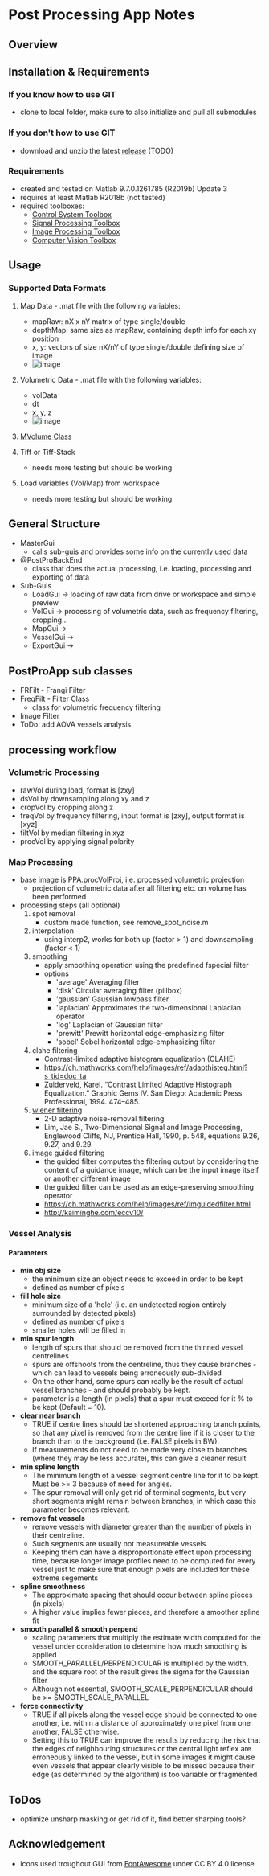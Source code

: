 # Post Processing App Notes

## Overview
<!-- TODO -->
<!-- Put updated GUI pictures here!
<img src="https://user-images.githubusercontent.com/558053/71764036-261b5200-2ee3-11ea-9140-258850ba51ee.png" width="200"> -->

## Installation & Requirements

### If you know how to use GIT

- clone to local folder, make sure to also initialize and pull all submodules

### If you don't how to use GIT

- download and unzip the latest [release](https://github.com/razanskylab/PostProGUI/releases) (TODO)

### Requirements

- created and tested on Matlab 9.7.0.1261785 (R2019b) Update 3
- requires at least Matlab R2018b (not tested)
- required toolboxes:
  - [Control System Toolbox](https://mathworks.com/de/products/control.html)
  - [Signal Processing Toolbox](https://mathworks.com/de/products/signal.html)
  - [Image Processing Toolbox](https://mathworks.com/de/products/image.html)
  - [Computer Vision Toolbox](https://mathworks.com/de/products/computer-vision.html)

## Usage

### Supported Data Formats

1. Map Data - .mat file with the following variables:
   - mapRaw: nX x nY matrix of type single/double
   - depthMap: same size as mapRaw, containing depth info for each xy position
   - x, y: vectors of size nX/nY of type single/double defining size of image
   - ![image](https://user-images.githubusercontent.com/558053/71764251-bc507780-2ee5-11ea-8d90-28584292e991.png)

2. Volumetric Data - .mat file with the following variables:
   - volData
   - dt
   - x, y, z
   - ![image](https://user-images.githubusercontent.com/558053/71764000-b9a05300-2ee2-11ea-82dc-31744f20bc9c.png)
3. [MVolume Class](https://github.com/razanskylab/MVolume)
4. Tiff or Tiff-Stack
   - needs more testing but should be working 
5. Load variables (Vol/Map) from workspace
   - needs more testing but should be working 

## General Structure

- MasterGui
  - calls sub-guis and provides some info on the currently used data
- @PostProBackEnd
  - class that does the actual processing, i.e. loading, processing and exporting of data
- Sub-Guis
  - LoadGui -> loading of raw data from drive or workspace and simple preview
  - VolGui -> processing of volumetric data, such as frequency filtering, cropping...
  - MapGui ->
  - VesselGui ->
  - ExportGui ->

## PostProApp sub classes

- FRFilt - Frangi Filter
- FreqFilt - Filter Class
  - class for volumetric frequency filtering
- Image Filter
- ToDo: add AOVA vessels analysis

## processing workflow

### Volumetric Processing

- rawVol during load, format is [zxy]
- dsVol by downsampling along xy and z
- cropVol by cropping along z
- freqVol by frequency filtering, input format is [zxy], output format is [xyz]
- filtVol by median filtering in xyz
- procVol by applying signal polarity

### Map Processing

- base image is PPA.procVolProj, i.e. processed volumetric projection
  - projection of volumetric data after all filtering etc. on volume has been performed
- processing steps (all optional)
  1. spot removal
     - custom made function, see remove_spot_noise.m
  2. interpolation
     - using interp2, works for both up (factor > 1) and downsampling (factor < 1)
  3. smoothing
     - apply smoothing operation using the predefined fspecial filter
     - options
       - 'average' Averaging filter
       - 'disk' Circular averaging filter (pillbox)
       - 'gaussian' Gaussian lowpass filter
       - 'laplacian' Approximates the two-dimensional Laplacian operator
       - 'log' Laplacian of Gaussian filter
       - 'prewitt' Prewitt horizontal edge-emphasizing filter
       - 'sobel' Sobel horizontal edge-emphasizing filter
  4. clahe filtering
     - Contrast-limited adaptive histogram equalization (CLAHE)
     - <https://ch.mathworks.com/help/images/ref/adapthisteq.html?s_tid=doc_ta> 
     - Zuiderveld, Karel. “Contrast Limited Adaptive Histograph Equalization.” Graphic Gems IV. San Diego: Academic Press Professional, 1994. 474–485.
  5. [wiener filtering](<https://ch.mathworks.com/help/images/ref/wiener2.html?searchHighlight=wiener2&s_tid=doc_srchtitle>)
     - 2-D adaptive noise-removal filtering
     - Lim, Jae S., Two-Dimensional Signal and Image Processing, Englewood Cliffs, NJ, Prentice Hall, 1990, p. 548, equations 9.26, 9.27, and 9.29.
  6. image guided filtering
     - the guided filter computes the filtering output by considering the content of a guidance image, which can be the input image itself or another different image
     - the guided filter can be used as an edge-preserving smoothing operator
     - <https://ch.mathworks.com/help/images/ref/imguidedfilter.html>
     - <http://kaiminghe.com/eccv10/>

### Vessel Analysis

#### Parameters

- **min obj size**
  - the minimum size an object needs to exceed in order to be kept
  - defined as number of pixels
- **fill hole size**
  - minimum size of a 'hole' (i.e. an undetected region entirely surrounded by detected pixels)
  - defined as number of pixels
  - smaller holes will be filled in
- **min spur length**
  - length of spurs that should be removed from the thinned vessel centrelines
  - spurs are offshoots from the centreline, thus they cause branches - which can lead to vessels being erroneously sub-divided
  - On the other hand, some spurs can really be the result of actual vessel branches - and should probably be kept.
  - parameter is a length (in pixels) that a spur must exceed for it % to be kept (Default = 10).
- **clear near branch**
  - TRUE if centre lines should be shortened approaching branch points, so that any pixel is removed from the centre line if it is closer to the branch than to the background (i.e. FALSE pixels in BW).
  - If measurements do not need to be made very close to branches (where they may be less accurate), this can give a cleaner result
- **min spline length**
  - The minimum length of a vessel segment centre line for it to be kept. Must be >= 3 because of need for angles.
  - The spur removal will only get rid of terminal segments, but very short segments might remain between branches, in which case this parameter becomes relevant.
- **remove fat vessels**
  - remove vessels with diameter greater than the number of pixels in their centreline.
  - Such segments are usually not measureable vessels.
  - Keeping them can have a disproportionate effect upon processing time, because longer image profiles need to be computed for every vessel just to make sure that enough pixels are included for these extreme segements
- **spline smoothness**
  - The approximate spacing that should occur between spline pieces (in pixels)
  - A higher value implies fewer pieces, and therefore a smoother spline fit
- **smooth parallel & smooth perpend**
  - scaling parameters that multiply the estimate width computed for the vessel under consideration to determine how much smoothing is applied
  - SMOOTH_PARALLEL/PERPENDICULAR is multiplied by the width, and the square root of the result gives the sigma for the Gaussian filter
  - Although not essential, SMOOTH_SCALE_PERPENDICULAR should be >= SMOOTH_SCALE_PARALLEL
- **force connectivity**
  - TRUE if all pixels along the vessel edge should be connected to one another, i.e. within a distance of approximately one pixel from one another, FALSE otherwise.
  - Setting this to TRUE can improve the results by reducing the risk that the edges of neighbouring structures or the central light reflex are erroneously linked to the vessel, but in some images it might cause even vessels that appear clearly visible to be missed because their edge (as determined by the algorithm) is too variable or fragmented

## ToDos

- optimize unsharp masking or get rid of it, find better sharping tools?

## Acknowledgement

- icons used troughout GUI from [FontAwesome](<https://fontawesome.com/license/free>) under CC BY 4.0 license